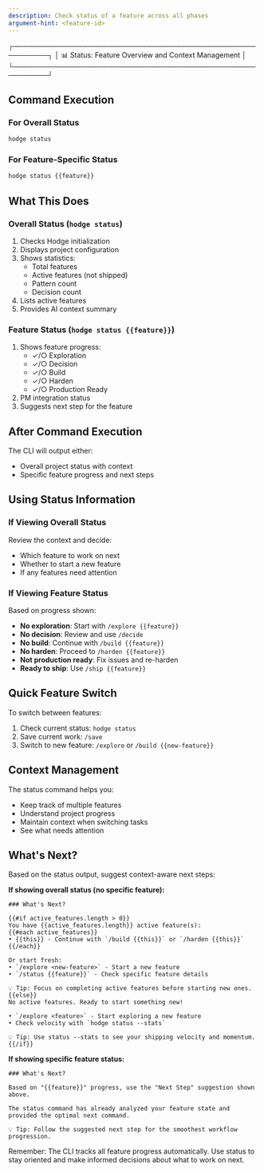```yaml
---
description: Check status of a feature across all phases
argument-hint: <feature-id>
---
```


┌─────────────────────────────────────────────────────────┐
│ 📊 Status: Feature Overview and Context Management     │
└─────────────────────────────────────────────────────────┘

## Command Execution

### For Overall Status
```bash
hodge status
```

### For Feature-Specific Status
```bash
hodge status {{feature}}
```

## What This Does

### Overall Status (`hodge status`)
1. Checks Hodge initialization
2. Displays project configuration
3. Shows statistics:
   - Total features
   - Active features (not shipped)
   - Pattern count
   - Decision count
4. Lists active features
5. Provides AI context summary

### Feature Status (`hodge status {{feature}}`)
1. Shows feature progress:
   - ✓/○ Exploration
   - ✓/○ Decision
   - ✓/○ Build
   - ✓/○ Harden
   - ✓/○ Production Ready
2. PM integration status
3. Suggests next step for the feature

## After Command Execution
The CLI will output either:
- Overall project status with context
- Specific feature progress and next steps

## Using Status Information

### If Viewing Overall Status
Review the context and decide:
- Which feature to work on next
- Whether to start a new feature
- If any features need attention

### If Viewing Feature Status
Based on progress shown:
- **No exploration**: Start with `/explore {{feature}}`
- **No decision**: Review and use `/decide`
- **No build**: Continue with `/build {{feature}}`
- **No harden**: Proceed to `/harden {{feature}}`
- **Not production ready**: Fix issues and re-harden
- **Ready to ship**: Use `/ship {{feature}}`

## Quick Feature Switch
To switch between features:
1. Check current status: `hodge status`
2. Save current work: `/save`
3. Switch to new feature: `/explore` or `/build {{new-feature}}`

## Context Management
The status command helps you:
- Keep track of multiple features
- Understand project progress
- Maintain context when switching tasks
- See what needs attention

## What's Next?

Based on the status output, suggest context-aware next steps:

**If showing overall status (no specific feature):**
```
### What's Next?

{{#if active_features.length > 0}}
You have {{active_features.length}} active feature(s):
{{#each active_features}}
• {{this}} - Continue with `/build {{this}}` or `/harden {{this}}`
{{/each}}

Or start fresh:
• `/explore <new-feature>` - Start a new feature
• `/status {{feature}}` - Check specific feature details

💡 Tip: Focus on completing active features before starting new ones.
{{else}}
No active features. Ready to start something new!

• `/explore <feature>` - Start exploring a new feature
• Check velocity with `hodge status --stats`

💡 Tip: Use status --stats to see your shipping velocity and momentum.
{{/if}}
```

**If showing specific feature status:**
```
### What's Next?

Based on "{{feature}}" progress, use the "Next Step" suggestion shown above.

The status command has already analyzed your feature state and provided the optimal next command.

💡 Tip: Follow the suggested next step for the smoothest workflow progression.
```

Remember: The CLI tracks all feature progress automatically. Use status to stay oriented and make informed decisions about what to work on next.